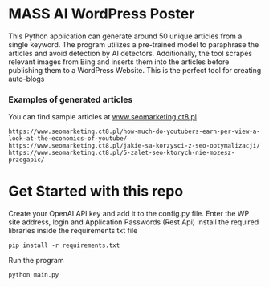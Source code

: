 ﻿# MASS AI WordPress Poster
This Python application can generate around 50 unique articles from a single keyword. The program utilizes a pre-trained model to paraphrase the articles and avoid detection by AI detectors. Additionally, the tool scrapes relevant images from Bing and inserts them into the articles before publishing them to a WordPress Website.
This is the perfect tool for creating auto-blogs

### Examples of generated articles
You can find sample articles at www.seomarketing.ct8.pl
```
https://www.seomarketing.ct8.pl/how-much-do-youtubers-earn-per-view-a-look-at-the-economics-of-youtube/
https://www.seomarketing.ct8.pl/jakie-sa-korzysci-z-seo-optymalizacji/
https://www.seomarketing.ct8.pl/5-zalet-seo-ktorych-nie-mozesz-przegapic/

```

# Get Started with this repo
Create your OpenAI API key and add it to the config.py file. Enter the WP site address, login and Application Passwords (Rest Api)
Install the required libraries inside the requirements txt file
```
pip install -r requirements.txt
```
Run the program
```
python main.py
```

